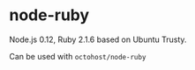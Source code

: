 # node-ruby
Node.js 0.12, Ruby 2.1.6 based on Ubuntu Trusty.

Can be used with `octohost/node-ruby`
